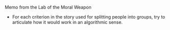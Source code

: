 Memo from the Lab of the Moral Weapon
* For each criterion in the story used for splitting people into
  groups, try to articulate how it would work in an algorithmic
  sense.